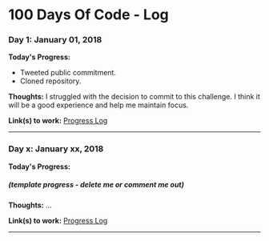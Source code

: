 # 100 Days Of Code - Log

### Day 1: January 01, 2018

**Today's Progress:**
* Tweeted public commitment.
* Cloned repository.

**Thoughts:** 
I struggled with the decision to commit to this challenge.
I think it will be a good experience and help me maintain focus.

**Link(s) to work:**
[Progress Log](https://github.com/diarmaidm/100-days-of-code/blob/master/log.md)

---

### Day x: January xx, 2018

**Today's Progress:** 
##### (template progress - delete me or comment me out)

**Thoughts:** ...

**Link(s) to work:**
[Progress Log](https://github.com/diarmaidm/100-days-of-code/blob/master/log.md)

---
